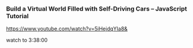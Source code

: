 <!-- @format -->

### Build a Virtual World Filled with Self-Driving Cars – JavaScript Tutorial

https://www.youtube.com/watch?v=5iHejdqYIa8&

watch to 3:38:00
